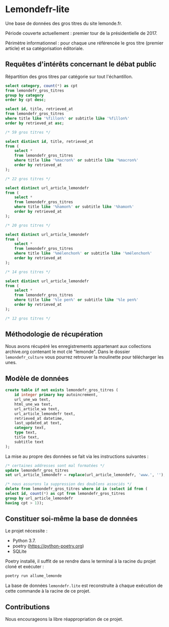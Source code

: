 # Lemondefr-lite

Une base de données des gros titres du site lemonde.fr.

Période couverte actuellement : premier tour de la présidentielle de 2017.

Périmètre informationnel : pour chaque une référencée le gros titre (premier article) et sa catégorisation éditoriale.

## Requêtes d'intérêts concernant le débat public

Répartition des gros titres par catégorie sur tout l'échantillon. 

```sql
select category, count(*) as cpt
from lemondefr_gros_titres
group by category
order by cpt desc; 
```

```sql
select id, title, retrieved_at
from lemondefr_gros_titres
where title like '%fillon%' or subtitle like '%fillon%'
order by retrieved_at asc; 

/* 59 gros titres */
```

```sql
select distinct id, title, retrieved_at
from (
    select *
    from lemondefr_gros_titres
    where title like '%macron%' or subtitle like '%macron%'
    order by retrieved_at
); 

/* 22 gros titres */
```

```sql
select distinct url_article_lemondefr
from (
    select *
    from lemondefr_gros_titres
    where title like '%hamon%' or subtitle like '%hamon%'
    order by retrieved_at
); 

/* 20 gros titres */
```

```sql
select distinct url_article_lemondefr
from (
    select *
    from lemondefr_gros_titres
    where title like '%mélenchon%' or subtitle like '%mélenchon%'
    order by retrieved_at
); 

/* 14 gros titres */
```

```sql
select distinct url_article_lemondefr
from (
    select *
    from lemondefr_gros_titres
    where title like '%le pen%' or subtitle like '%le pen%'
    order by retrieved_at
); 

/* 12 gros titres */
```

## Méthodologie de récupération

Nous avons récupéré les enregistrements appartenant 
aux collections archive.org contenant le mot clé "lemonde". 
Dans le dossier `lemondefr_culture`
vous pourrez retrouver la moulinette pour télécharger les unes.



## Modèle de données

```sql
create table if not exists lemondefr_gros_titres (
    id integer primary key autoincrement,
    url_une_wa text,
    html_une_wa text,
    url_article_wa text,
    url_article_lemondefr text,
    retrieved_at datetime,
    last_updated_at text,
    category text,
    type text,
    title text,
    subtitle text
);
```

La mise au propre des données se fait via les instructions suivantes :

```sql
/* certaines addresses sont mal formatées */
update lemondefr_gros_titres
set url_article_lemondefr = replace(url_article_lemondefr, 'www.', '');

/* nous assurons la suppression des doublons associés */
delete from lemondefr_gros_titres where id in (select id from (
select id, count(*) as cpt from lemondefr_gros_titres
group by url_article_lemondefr
having cpt > 1));
```

## Constituer soi-même la base de données

Le projet nécessite :

- Python 3.7.
- poetry (https://python-poetry.org)
- SQLite

Poetry installé, il suffit de se rendre dans le terminal
à la racine du projet cloné et exécuter :

```bash
poetry run allume_lemonde
```

La base de données `lemondefr.lite` est reconstruite
à chaque exécution de cette commande à la racine de ce projet.

## Contributions

Nous encourageons la libre réappropriation de ce projet.
